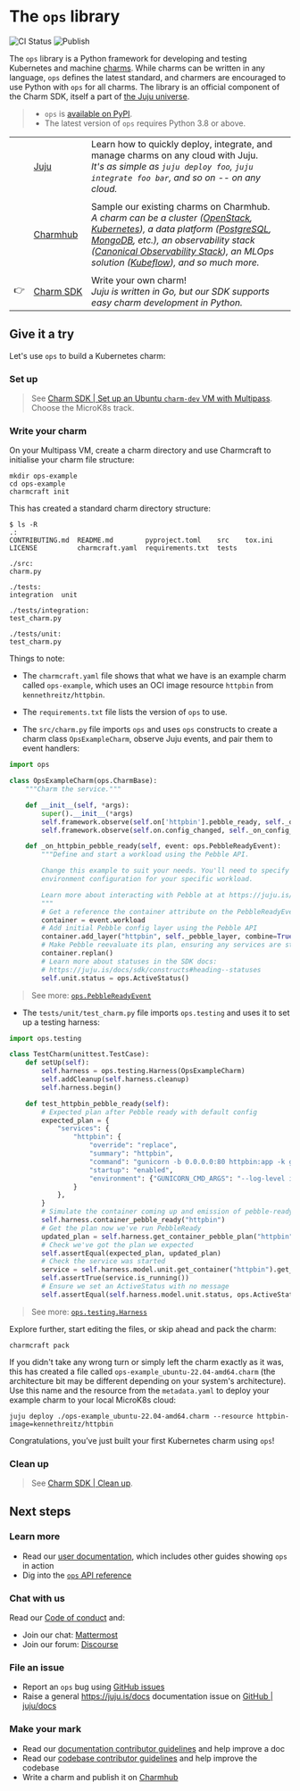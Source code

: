 # The `ops` library

![CI Status](https://github.com/canonical/operator/actions/workflows/framework-tests.yaml/badge.svg)
![Publish](https://github.com/canonical/operator/actions/workflows/publish.yml/badge.svg)

The `ops` library is a Python framework for developing and testing Kubernetes and machine [charms](https://juju.is/docs/sdk/charmed-operators). While charms can be written in any language, `ops` defines the latest standard, and charmers are encouraged to use Python with `ops` for all charms. The library is an official component of the Charm SDK, itself a part of [the Juju universe](https://juju.is/).

> - `ops` is  [available on PyPI](https://pypi.org/project/ops/).
> - The latest version of `ops` requires Python 3.8 or above.

||||
|-|-|- |
|| [Juju](https://juju.is/docs/juju) | Learn how to quickly deploy, integrate, and manage charms on any cloud with Juju. <br>  _It's as simple as `juju deploy foo`, `juju integrate foo bar`, and so on -- on any cloud._ |
||||
|| [Charmhub](https://charmhub.io/) | Sample our existing charms on Charmhub. <br> _A charm can be a cluster ([OpenStack](https://charmhub.io/openstack-base), [Kubernetes](https://charmhub.io/charmed-kubernetes)), a data platform ([PostgreSQL](https://charmhub.io/postgresql-k8s), [MongoDB](https://charmhub.io/mongodb), etc.), an observability stack ([Canonical Observability Stack](https://charmhub.io/cos-lite)), an MLOps solution ([Kubeflow](https://charmhub.io/kubeflow)), and so much more._ |
||||
|👉| [Charm&nbsp;SDK](https://juju.is/docs/sdk)  | Write your own charm! <br> _Juju is written in Go, but our SDK supports easy charm development in Python._  |

## Give it a try

Let's use `ops` to build a Kubernetes charm:

### Set up

> See [Charm SDK | Set up an Ubuntu `charm-dev` VM with Multipass](https://juju.is/docs/sdk/dev-setup#heading--automatic-set-up-an-ubuntu-charm-dev-vm-with-multipass). <br> Choose the MicroK8s track.


### Write your charm

On your Multipass VM, create a charm directory and use Charmcraft to initialise your charm file structure:

```shell-script
mkdir ops-example
cd ops-example
charmcraft init
```
This has created a standard charm directory structure:

```shell-script
$ ls -R
.:
CONTRIBUTING.md  README.md        pyproject.toml    src    tox.ini
LICENSE          charmcraft.yaml  requirements.txt  tests

./src:
charm.py

./tests:
integration  unit

./tests/integration:
test_charm.py

./tests/unit:
test_charm.py
```

Things to note:

- The `charmcraft.yaml` file shows that what we have is an example charm called `ops-example`, which uses an OCI image resource `httpbin` from `kennethreitz/httpbin`.

- The `requirements.txt` file lists the version of `ops` to use.

- The `src/charm.py` file imports `ops` and uses `ops` constructs to create a charm class `OpsExampleCharm`, observe Juju events, and pair them to event handlers:

```python
import ops

class OpsExampleCharm(ops.CharmBase):
    """Charm the service."""

    def __init__(self, *args):
        super().__init__(*args)
        self.framework.observe(self.on['httpbin'].pebble_ready, self._on_httpbin_pebble_ready)
        self.framework.observe(self.on.config_changed, self._on_config_changed)

    def _on_httpbin_pebble_ready(self, event: ops.PebbleReadyEvent):
        """Define and start a workload using the Pebble API.

        Change this example to suit your needs. You'll need to specify the right entrypoint and
        environment configuration for your specific workload.

        Learn more about interacting with Pebble at at https://juju.is/docs/sdk/pebble.
        """
        # Get a reference the container attribute on the PebbleReadyEvent
        container = event.workload
        # Add initial Pebble config layer using the Pebble API
        container.add_layer("httpbin", self._pebble_layer, combine=True)
        # Make Pebble reevaluate its plan, ensuring any services are started if enabled.
        container.replan()
        # Learn more about statuses in the SDK docs:
        # https://juju.is/docs/sdk/constructs#heading--statuses
        self.unit.status = ops.ActiveStatus()
```

> See more: [`ops.PebbleReadyEvent`](https://ops.readthedocs.io/en/latest/index.html#ops.PebbleReadyEvent)

- The `tests/unit/test_charm.py` file imports `ops.testing` and uses it to set up a testing harness:

```python
import ops.testing

class TestCharm(unittest.TestCase):
    def setUp(self):
        self.harness = ops.testing.Harness(OpsExampleCharm)
        self.addCleanup(self.harness.cleanup)
        self.harness.begin()

    def test_httpbin_pebble_ready(self):
        # Expected plan after Pebble ready with default config
        expected_plan = {
            "services": {
                "httpbin": {
                    "override": "replace",
                    "summary": "httpbin",
                    "command": "gunicorn -b 0.0.0.0:80 httpbin:app -k gevent",
                    "startup": "enabled",
                    "environment": {"GUNICORN_CMD_ARGS": "--log-level info"},
                }
            },
        }
        # Simulate the container coming up and emission of pebble-ready event
        self.harness.container_pebble_ready("httpbin")
        # Get the plan now we've run PebbleReady
        updated_plan = self.harness.get_container_pebble_plan("httpbin").to_dict()
        # Check we've got the plan we expected
        self.assertEqual(expected_plan, updated_plan)
        # Check the service was started
        service = self.harness.model.unit.get_container("httpbin").get_service("httpbin")
        self.assertTrue(service.is_running())
        # Ensure we set an ActiveStatus with no message
        self.assertEqual(self.harness.model.unit.status, ops.ActiveStatus())
```

> See more: [`ops.testing.Harness`](https://ops.readthedocs.io/en/latest/#ops.testing.Harness)


Explore further, start editing the files, or skip ahead and pack the charm:

```shell-script
charmcraft pack
```

If you didn't take any wrong turn or simply left the charm exactly as it was, this has created a file called `ops-example_ubuntu-22.04-amd64.charm` (the architecture bit may be different depending on your system's architecture). Use this name and the resource from the `metadata.yaml` to deploy your example charm to your local MicroK8s cloud:

```shell-script
juju deploy ./ops-example_ubuntu-22.04-amd64.charm --resource httpbin-image=kennethreitz/httpbin
```

Congratulations, you’ve just built your first Kubernetes charm using `ops`!

### Clean up

> See [Charm SDK | Clean up](https://juju.is/docs/sdk/dev-setup#heading--automatic-set-up-an-ubuntu-charm-dev-vm-with-multipass).

## Next steps

### Learn more
- Read our [user documentation](https://juju.is/docs/sdk/ops), which includes other guides showing `ops` in action
- Dig into the [`ops` API reference](https://ops.readthedocs.io/en/latest/)

### Chat with us

Read our [Code of conduct](https://ubuntu.com/community/code-of-conduct) and:
- Join our chat: [Mattermost](https://chat.charmhub.io/charmhub/channels/ops)
- Join our forum: [Discourse](https://discourse.charmhub.io/)

### File an issue

- Report an `ops` bug using [GitHub issues](https://github.com/canonical/operator/issues)
- Raise a general https://juju.is/docs documentation issue on [GitHub | juju/docs](https://github.com/juju/docs)

### Make your mark

- Read our [documentation contributor guidelines](https://discourse.charmhub.io/t/documentation-guidelines-for-contributors/1245) and help improve a doc
- Read our [codebase contributor guidelines](HACKING.md) and help improve the codebase
- Write a charm and publish it on [Charmhub](https://charmhub.io/)
